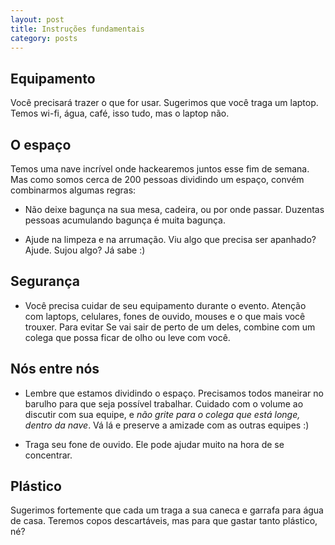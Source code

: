 ```yaml
---
layout: post
title: Instruções fundamentais
category: posts
---
```


## Equipamento
Você precisará trazer o que for usar. Sugerimos que você traga um laptop. Temos wi-fi, água, café, isso tudo, mas o laptop não.

## O espaço
Temos uma nave incrível onde hackearemos juntos esse fim de semana. Mas como somos cerca de 200 pessoas dividindo um espaço, convém combinarmos algumas regras:

* Não deixe bagunça na sua mesa, cadeira, ou por onde passar. Duzentas pessoas acumulando bagunça é muita bagunça.

* Ajude na limpeza e na arrumação. Viu algo que precisa ser apanhado? Ajude. Sujou algo? Já sabe :)


## Segurança
* Você precisa cuidar de seu equipamento durante o evento. Atenção com laptops, celulares, fones de ouvido, mouses e o que mais você trouxer. Para evitar Se vai sair de perto de um deles, combine com um colega que possa ficar de olho ou leve com você.

## Nós entre nós
* Lembre que estamos dividindo o espaço. Precisamos todos maneirar no barulho para que seja possível trabalhar. Cuidado com o volume ao discutir com sua equipe, e *não grite para o colega que está longe, dentro da nave*. Vá lá e preserve a amizade com as outras equipes :)

* Traga seu fone de ouvido. Ele pode ajudar muito na hora de se concentrar.

## Plástico
Sugerimos fortemente que cada um traga a sua caneca e garrafa para água de casa. Teremos copos descartáveis, mas para que gastar tanto plástico, né?
